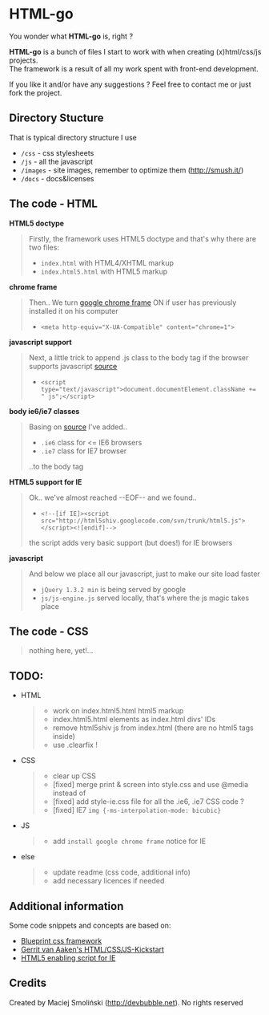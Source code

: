 # HTML-go


You wonder what **HTML-go** is, right ?
  
  
**HTML-go** is a bunch of files I start to work with when creating (x)html/css/js projects.  
The framework is a result of all my work spent with front-end development.  

If you like it and/or have any suggestions ? Feel free to contact me or just fork the project.  

## Directory Stucture

That is typical directory structure I use

* `/css` - css stylesheets
* `/js` - all the javascript
* `/images` - site images, remember to optimize them (http://smush.it/)
* `/docs` - docs&licenses

## The code - HTML

**HTML5 doctype**


> Firstly, the framework uses HTML5 doctype and that's why there are two files:
>
> * `index.html` with HTML4/XHTML markup
> * `index.html5.html` with HTML5 markup


**chrome frame**


> Then.. We turn [google chrome frame](http://code.google.com/intl/pl-PL/chrome/chromeframe/) ON if user has previously installed it on his computer
> 
> * `<meta http-equiv="X-UA-Compatible" content="chrome=1">`


**javascript support**


> Next, a little trick to append .js class to the body tag if the browser supports javascript [source](http://www.webkrauts.de/2008/12/14/sehr-sehr-schnelle-seiten-website-performance-best-practice-teil-2/)
>
> * `<script type="text/javascript">document.documentElement.className += " js";</script>`



**body ie6/ie7 classes**


> Basing on [source](http://codecandies.de/2008/12/12/conditional-comments-wenige-requests/) I've added..
>
> * `.ie6` class for <= IE6 browsers
> * `.ie7` class for IE7 browser
>
> ..to the body tag


**HTML5 support for IE**


> Ok.. we've almost reached --EOF-- and we found..
>
> * `<!--[if IE]><script src="http://html5shiv.googlecode.com/svn/trunk/html5.js"></script><![endif]-->`
>
> the script adds very basic support (but does!) for IE browsers


**javascript**


> And below we place all our javascript, just to make our site load faster
> 
> * `jQuery 1.3.2 min` is being served by google
> * `js/js-engine.js` served locally, that's where the js magic takes place

## The code - CSS

> nothing here, yet!...


## TODO:

* HTML

    > * work on index.html5.html html5 markup
    > * index.html5.html elements as index.html divs' IDs
    > * remove html5shiv js from index.html (there are no html5 tags inside)
    > * use .clearfix !


* CSS

    > * clear up CSS
    > * [fixed] merge print & screen into style.css and use @media instead of
    > * [fixed] add style-ie.css file for all the .ie6, .ie7 CSS code ?
    > * [fixed] IE7 `img {-ms-interpolation-mode: bicubic}`

* JS

    > * add `install google chrome frame` notice for IE

* else

    > * update readme (css code, additional info)
    > * add necessary licences if needed

## Additional information

Some code snippets and concepts are based on:

* [Blueprint css framework](http://blueprintcss.org) 
* [Gerrit van Aaken's HTML/CSS/JS-Kickstart](http://praegnanz.de/weblog/htmlcssjs-kickstart)
* [HTML5 enabling script for IE](http://remysharp.com/2009/01/07/html5-enabling-script/)


## Credits

Created by Maciej Smoliński (<http://devbubble.net>). No rights reserved